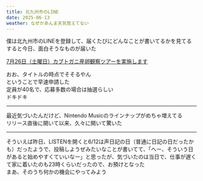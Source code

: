 ```yaml
---
title: 北九州市のLINE
date: 2025-06-13
weather: なぜかあんま天気覚えてない
---
```

僕は北九州市のLINEを登録して、届くたびにどんなことが書いてるかを見てる  
すると今日、面白そうなものが届いた

[7月26日（土曜日）カブトガニ産卵観察ツアーを実施します](https://www.city.kitakyushu.lg.jp/contents/v00600090_00001.html)

おお、タイトルの時点でそそるやん  
ということで早速申請した  
定員が40名で、応募多数の場合は抽選らしい  
ドキドキ

---

最近気づいたんだけど、Nintendo Musicのラインナップがめちゃ増えてる  
リリース直後に開いて以来、久々に開いて驚いた

---

そういえば昨日、LISTENを開くと6/12は声日記の日（普通に日記の日だったかも）だったようで、投稿しようぜみたいなことが書いてて、「へー、そういう日があると始めやすくていいなー」と思ったが、気づいたのは当日で、仕事が遅くて家に着いたのも23時くらいだったので、お預けとなった  
まあ、そのうち何かの機会にやってみよう
